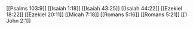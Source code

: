 [[Psalms 103:9]]
[[Isaiah 1:18]]
[[Isaiah 43:25]]
[[Isaiah 44:22]]
[[Ezekiel 18:22]]
[[Ezekiel 20:11]]
[[Micah 7:18]]
[[Romans 5:16]]
[[Romans 5:21]]
[[1 John 2:1]]
